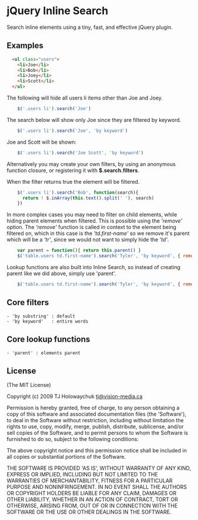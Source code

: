 
# jQuery Inline Search

Search inline elements using a tiny, fast, and effective jQuery plugin.

## Examples
```html
  <ul class="users">
    <li>Joe</li>
    <li>Bob</li>
    <li>Joey</li>
    <li>Scott</li>
  </ul>
```

The following will hide all users li items
other than Joe and Joey.

```javascript
    $('.users li').search('Joe')
```

The search below will show only Joe since
they are filtered by keyword.

```javascript
    $('.users li').search('Joe', 'by keyword')
```

Joe and Scott will be shown:

```javascript
    $('.users li').search('Joe Scott', 'by keyword')
```
  
Alternatively you may create your own filters, by
using an anonymous function closure, or registering
it with **$.search.filters**.

When the filter returns true the element will be filtered.

```javascript
    $('.users li').search('Bob', function(search){
      return ! $.inArray(this.text().split(' '), search)
    })
```
  
In more complex cases you may need to filter on child elements,
while hiding parent elements when filtered. This is possible using
the _'remove'_ option. The _'remove'_ function is called in context to
the element being filtered on, which in this case is the _'td.first-name'_
so we remove it's parent which will be a _'tr'_, since we would not
want to simply hide the _'td'_.

```javascript
    var parent = function(){ return this.parent() }
    $('table.users td.first-name').search('Tyler', 'by keyword', { remove : parent })
```
 
Lookup functions are also built into Inline Search, so instead of creating parent
like we did above, simply use 'parent'.

```javascript
    $('table.users td.first-name').search('Tyler', 'by keyword', { remove : 'parent' })
```

## Core filters

    - 'by substring' : default
    - 'by keyword'   : entire words
  
## Core lookup functions

    - 'parent' : elements parent

## License 

(The MIT License)

Copyright (c) 2009 TJ Holowaychuk <tj@vision-media.ca>

Permission is hereby granted, free of charge, to any person obtaining
a copy of this software and associated documentation files (the
'Software'), to deal in the Software without restriction, including
without limitation the rights to use, copy, modify, merge, publish,
distribute, sublicense, and/or sell copies of the Software, and to
permit persons to whom the Software is furnished to do so, subject to
the following conditions:

The above copyright notice and this permission notice shall be
included in all copies or substantial portions of the Software.

THE SOFTWARE IS PROVIDED 'AS IS', WITHOUT WARRANTY OF ANY KIND,
EXPRESS OR IMPLIED, INCLUDING BUT NOT LIMITED TO THE WARRANTIES OF
MERCHANTABILITY, FITNESS FOR A PARTICULAR PURPOSE AND NONINFRINGEMENT.
IN NO EVENT SHALL THE AUTHORS OR COPYRIGHT HOLDERS BE LIABLE FOR ANY
CLAIM, DAMAGES OR OTHER LIABILITY, WHETHER IN AN ACTION OF CONTRACT,
TORT OR OTHERWISE, ARISING FROM, OUT OF OR IN CONNECTION WITH THE
SOFTWARE OR THE USE OR OTHER DEALINGS IN THE SOFTWARE.